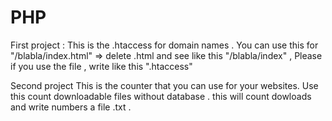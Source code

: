 # PHP
First project :
This is the .htaccess for domain names . You can use this for "/blabla/index.html" => delete .html and see like this "/blabla/index" , Please if you use the file , write like this ".htaccess" 

Second project
This is the counter that you can use for your websites. Use this count downloadable files without database . this will count dowloads and write numbers a file .txt .
